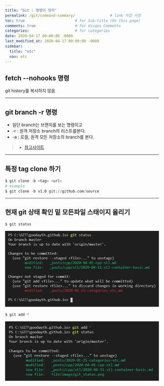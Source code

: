 ```yaml
---
title: "Git : 명령어 정리"
permalink: /git/command-summary/                # link 직접 지정
toc: true                       # for Sub-title (On this page)
comments: true                  # for disqus Comments
categories:                     # for categories
date: 2020-04-17 00:00:00 -0000
last_modified_at: 2020-04-17 00:00:00 -0000
sidebar:
  title: "etc"
  nav: etc
---
```


## fetch --nohooks 명령

git history를 복사하지 않음

---

## git branch -r 명령

* 일단 branch는 브랜치를 보는 명령이고
* -r : 원격 저장소 branch의 리스트를본다.
* -a : 로컬, 원격 모든 저장소의 branch를 본다.

> * [참고사이트](https://cjh5414.github.io/get-git-remote-branch/)

---

## 특정 tag clone 하기

```s
$ git clone -b <tag> <url>
# example
$ git clone -b v1.0 git://github.com/source
```

---

## 현재 git 상태 확인 밑 모든파일 스태이지 올리기

```s
$ git status
```

![](/file/image/git_status.png)

```s
$ git add *
```

![](/file/image/git_status2.png)